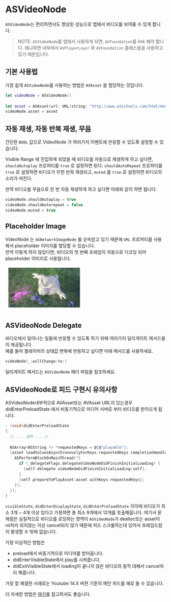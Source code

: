 # ASVideoNode

`ASVideoNode`는 편리하면서도 향상된 성능으로 앱에서 비디오를  보여줄 수 있게 합니다.

> NOTE: `ASVideoNode`를 앱에서 사용하게 되면, `AVFoundation`를 link 해야 합니다. 왜냐하면 내부에서 `AVPlayerLayer` 와 `AVFoundation` 클래스들을 사용하고 있기 때문입니다.

## 기본 사용법

가장 쉽게 `ASVideoNode`를 사용하는 방법은 `AVAsset` 을 할당하는 것입니다.

```swift
let videoNode = ASVideoNode()

let asset = AVAsset(url: URL(string: "http://www.w3schools.com/html/mov_bbb.mp4")!)
videoNode.asset = asset
```

## 자동 재생, 자동 반복 재생, 무음

간단한 `BOOL` 값으로 VideoNode 가 여러가지 이벤트에 반응할 수 있도록 설정할 수 있습니다.

Visible Range 에 진입하게 되었을 때 비디오를 자동으로 재생하게 하고 싶다면, `shouldAutoplay` 프로퍼티를 `true` 로 설정하면 된다. `shouldAutoRepeat` 프로퍼티를 `true` 로 설정하면 비디오가 무한 반복 재생되고, `muted` 를 `true` 로 설정하면 비디오의 소리가 꺼진다.

만약 비디오를 무음으로 한 번 자동 재생하게 하고 싶다면 아래와 같이 하면 됩니다.

```swift
videoNode.shouldAutoplay = true
videoNode.shouldAutorepeat = false
videoNode.muted = true
```

## Placeholder Image

VideoNode 는 `ASNetworkImageNode` 를 상속받고 있기 때문에 `URL` 프로퍼티를 사용해서 placeholder 이미지를 할당할 수 있습니다.  
만약 이렇게 하지 않았다면, 비디오의 첫 번째 프레임이 자동으로 디코딩 되어 placeholder 이미지로 사용됩니다.

![GIF Example](../.gitbook/assets/video.gif)

## ASVideoNode Delegate

비디오에서 일어나는 일들에 반응할 수 있도록 하기 위해 여러가지 딜리게이트 메서드들이 제공됩니다.   
예를 들어 플레이어의 상태값 변화에 반응하고 싶다면 아래 메서드를 사용하세요.

```swift
videoNode(_:willChange:to:)
```

딜리게이트 메서드는 `ASVideoNode` 헤더 파일을 참조하세요.



## ASVideoNode로 피드 구현시 유의사항

ASVideoNode내부적으로 AVAsset또는  AVAsset URL이 있는경우 didEnterPreloadState 에서 비동기적으로 미디어 서버로 부터 비디오를 받아오게 됩니다.

```c
- (void)didEnterPreloadState
{  
  // ... 생략 ... //

  NSArray<NSString *> *requestedKeys = @[@"playable"];
  [asset loadValuesAsynchronouslyForKeys:requestedKeys completionHandler:^{
    ASPerformBlockOnMainThread(^{
      if (_delegateFlags.delegateVideoNodeDidFinishInitialLoading) {
        [self.delegate videoNodeDidFinishInitialLoading:self];
      }
      [self prepareToPlayAsset:asset withKeys:requestedKeys];
    });
  }];
}
```

`visibleState`, `didEnterDisplayState`, `didEnterPreloadState`  각각에 비디오가 최소 3개 ~ 4개 이상 있다고 가정하면 총 최소 9개에서 12개를 호출해옵니다. 여기서 문제점은 실질적으로 비디오를 로딩하는 영역이 `ASVideoNode`가 dealloc또는 asset이 nil처리 되지않는 이상 cancel되지 않기 때문에 피드 스크롤하는데 있어서 프레임드랍이 발생할 수 밖에 없습니다. 

가장 이상적인 방법은 

* preload에서 비동기적으로 미디어를 받아옵니다.
* didEnterVisibleState에서 play를 시켜줍니다.
* didExitVisibleState에서 loading이 끝나지 않은 비디오의 동작 대해서 cancel처리 해줍니다. 

가장 잘 해결한 사례로는 Youtube 14.X 버젼 기준의 메인 피드를 예로 들 수 있습니다.

더 자세한 방법은 [여기](https://gist.github.com/GeekTree0101/5956f850cebdaf9c54aefbe9f3bf7b75)를 참고하셔도 좋습니다. 



